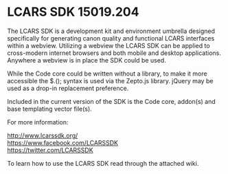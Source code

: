 LCARS SDK 15019.204
============

The LCARS SDK is a development kit and environment umbrella designed specifically for generating canon quality and functional LCARS interfaces within a webview.  Utilizing a webview the LCARS SDK can be applied to cross-modern internet browsers and both mobile and desktop applications.  Anywhere a webview is in place the SDK could be used.

While the Code core could be written without a library, to make it more accessible the $.(); syntax is used via the Zepto.js library.  jQuery may be used as a drop-in replacement preference.

Included in the current version of the SDK is the Code core, addon(s) and base templating vector file(s).

For more information:

http://www.lcarssdk.org/ <br>
https://www.facebook.com/LCARSSDK <br>
https://twitter.com/LCARSSDK <br>

To learn how to use the LCARS SDK read through the attached wiki.
